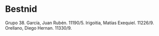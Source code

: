 # Bestnid
Grupo 38.
García, Juan Rubén. 11190/5.
Irigoitia, Matías Exequiel. 11226/9.
Orellano, Diego Hernan. 11330/9.
